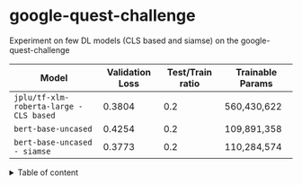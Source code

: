 # google-quest-challenge

Experiment on few DL models (CLS based and siamse) on the google-quest-challenge

| Model | Validation Loss  | Test/Train ratio | Trainable Params |
| --- | --- | --- | --- |
| `jplu/tf-xlm-roberta-large - CLS based` | 0.3804 | 0.2 | 560,430,622 |
| `bert-base-uncased` | 0.4254 | 0.2 | 109,891,358 |
| `bert-base-uncased - siamse`| 0.3773 | 0.2 | 110,284,574 |


<details>
<summary>Table of content</summary>

+ Imports and TPU setting
+ Load the data
+ Preprocess
+ Modelling
    + Model by CLS token
        + Build model inputs
        + Build model
        + Training
    + BERT model
        + Build model inputs
        + Build model
        + Training
    + Model by BERT siamese network
        + Build model inputs
        + Build model
        + Training
</details>